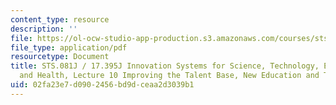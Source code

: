 ```yaml
---
content_type: resource
description: ''
file: https://ol-ocw-studio-app-production.s3.amazonaws.com/courses/sts-081-innovation-systems-for-science-technology-energy-manufacturing-and-health-spring-2017/02fa23e7d0902456bd9dceaa2d3039b1_MITSTS_081JS17_lec11.pdf
file_type: application/pdf
resourcetype: Document
title: STS.081J / 17.395J Innovation Systems for Science, Technology, Energy, Manufacturing,
  and Health, Lecture 10 Improving the Talent Base, New Education and Training Models
uid: 02fa23e7-d090-2456-bd9d-ceaa2d3039b1
---
```

